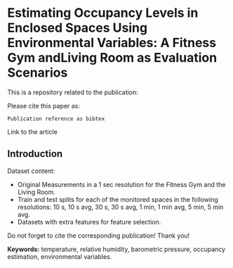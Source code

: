 # Estimating Occupancy Levels in Enclosed Spaces Using Environmental Variables: A Fitness Gym andLiving Room as Evaluation Scenarios

This is a repository related to the publication:

<publication reference in XXX format>

Please cite this paper as:
```
Publication reference as bibtex
```
Link to the article 

## Introduction

<pending>

Dataset content:

- Original Measurements in a 1 sec resolution for the Fitness Gym and the Living Room. 
- Train and test splits for each of the monitored spaces in the following resolutions: 10 s, 10 s avg, 30 s, 30 s avg, 1 min, 1 min avg, 5 min, 5 min avg.
- Datasets with extra features for feature selection.

Do not forget to cite the corresponding publication! Thank you!

**Keywords:** temperature, relative humidity, barometric pressure, occupancy estimation, environmental variables.
